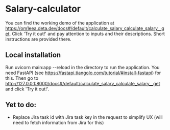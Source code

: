 ﻿# Salary-calculator
You can find the working demo of the application at https://om1eea.deta.dev/docs#/default/calculate_salary_calculate_salary__get. Click 'Try it out!' and pay attention to inputs and their descriptions. Short instructions are provided there.

## Local installation
Run uvicorn main:app --reload in the directory to run the application. You need FastAPI (see https://fastapi.tiangolo.com/tutorial/#install-fastapi) for this. Then go to http://127.0.0.1:8000/docs#/default/calculate_salary_calculate_salary__get and click 'Try it out!'.

## Yet to do:
- Replace Jira task id with Jira task key in the request to simplify UX (will need to fetch information from Jira for this)